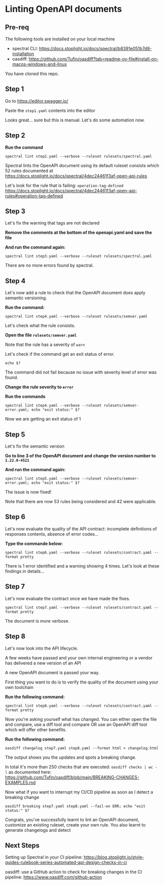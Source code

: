 # Linting OpenAPI documents 

## Pre-req

The following tools are installed on your local machine

- spectral CLI: https://docs.stoplight.io/docs/spectral/b8391e051b7d8-installation 
- oasdiff: https://github.com/Tufin/oasdiff?tab=readme-ov-file#install-on-macos-windows-and-linux

You have cloned this repo.


## Step 1

Go to https://editor.swagger.io/

Paste the `step1.yaml` contents into the editor

Looks great... sure but this is manual. Let's do some automation now.


## Step 2

**Run the command**

```shell
spectral lint step2.yaml --verbose --ruleset rulesets/spectral.yaml 
```

Spectral lints the OpenAPI document using its default ruleset consists which 52 rules documented at 
https://docs.stoplight.io/docs/spectral/4dec24461f3af-open-api-rules

Let's look for the rule that is failing: `operation-tag-defined`
https://docs.stoplight.io/docs/spectral/4dec24461f3af-open-api-rules#operation-tag-defined


## Step 3

Let's fix the warning that tags are not declared

**Remove the comments at the bottom of the openapi.yaml and save the file**

**And run the command again:**

```shell
spectral lint step3.yaml --verbose --ruleset rulesets/spectral.yaml 
```

There are no more errors found by spectral.


## Step 4

Let's now add a rule to check that the OpenAPI document does apply semantic versioning.

**Run the command:**

```shell
spectral lint step4.yaml --verbose --ruleset rulesets/semver.yaml 
```

Let's check what the rule consists.

**Open the file `rulesets/semver.yaml`**

Note that the rule has a severity of `warn`

Let's check if the command get an exit status of error.

```shell
echo $? 
```

The command did not fail because no issue with severity level of error was found.

**Change the rule severity to `error`**

**Run the commands**

```shell
spectral lint step4.yaml --verbose --ruleset rulesets/semver-error.yaml; echo "exit status:" $?
```

Now we are getting an exit status of 1


## Step 5

Let's fix the semantic version

**Go to line 3 of the OpenAPI document and change the version number to `1.22.0-4521`**

**And run the command again:**

```shell
spectral lint step5.yaml --verbose --ruleset rulesets/semver-error.yaml; echo "exit status:" $? 
```

The issue is now fixed!

Note that there are now 53 rules being considered and 42 were applicable.


## Step 6

Let's now evaluate the quality of the API contract: incomplete definitions of responses contents, absence of error codes...

**Type the commande below:**

```shell
spectral lint step6.yaml --verbose --ruleset rulesets/contract.yaml --format pretty
```

There is 1 error identified and a warning showing 4 times.
Let's look at these findings in details...


## Step 7

Let's now evaluate the contract once we have made the fixes.

```shell
spectral lint step7.yaml --verbose --ruleset rulesets/contract.yaml --format pretty
```

The document is more verbose.


## Step 8

Let's now look into the API lifecycle.

A few weeks have passed and your own internal engineering or a vendor has delivered a new version of an API

A new OpenAPI document is passed your way.

First thing you want to do is to verify the quality of the document using your own toolchain

**Run the following command:**

```shell
spectral lint step8.yaml --verbose --ruleset rulesets/contract.yaml --format pretty
```

Now you're asking yourself what has changed.
You can either open the file and compare, use a diff tool and compare OR use an OpenAPI diff tool which will offer other benefits.

**Run the following command:**

```shell
oasdiff changelog step7.yaml step8.yaml --format html > changelog.html
```
 
The output shows you the updates and spots a breaking change.

In total it's more than 250 checks that are executed: `oasdiff checks | wc -l`
as documented here: https://github.com/Tufin/oasdiff/blob/main/BREAKING-CHANGES-EXAMPLES.md

Now what if you want to interrupt my CI/CD pipeline as soon as I detect a breaking change

```shell
oasdiff breaking step7.yaml step8.yaml --fail-on ERR; echo "exit status:" $?
```

Congrats, you've successfully learnt to lint an OpenAPI document, customize an existing ruleset, create your own rule.
You also learnt to generate changelogs and detect


## Next Steps

Setting up Spectral in your CI pipeline: https://blog.stoplight.io/style-guides-rulebook-series-automated-api-design-checks-in-ci

oasdiff: use a GitHub action to check for breaking changes in the CI pipeline: https://www.oasdiff.com/github-action

